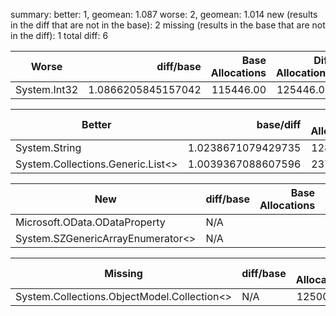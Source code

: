 ﻿summary:
better: 1, geomean: 1.087
worse: 2, geomean: 1.014
new (results in the diff that are not in the base): 2
missing (results in the base that are not in the diff): 1
total diff: 6

| Worse        |          diff/base | Base Allocations | Diff Allocations | Modality|
| ------------ | ------------------:| ----------------:| ----------------:| --------:|
| System.Int32 | 1.0866205845157042 |        115446.00 |        125446.00 |         |

| Better                            |          base/diff | Base Allocations | Diff Allocations | Modality|
| --------------------------------- | ------------------:| ----------------:| ----------------:| --------:|
| System.String                     | 1.0238671079429735 |        128696.00 |        125696.00 |         |
| System.Collections.Generic.List<> | 1.0039367088607596 |        237933.00 |        237000.00 |         |

| New                               | diff/base | Base Allocations | Diff Allocations | Modality|
| --------------------------------- | --------- | ----------------:| ----------------:| -------- |
| Microsoft.OData.ODataProperty     | N/A       |                  |         45000.00 | N/A     |
| System.SZGenericArrayEnumerator<> | N/A       |                  |         50147.00 | N/A     |

| Missing                                     | diff/base | Base Allocations | Diff Allocations | Modality|
| ------------------------------------------- | --------- | ----------------:| ----------------:| -------- |
| System.Collections.ObjectModel.Collection<> | N/A       |        125001.00 |                  | N/A     |

